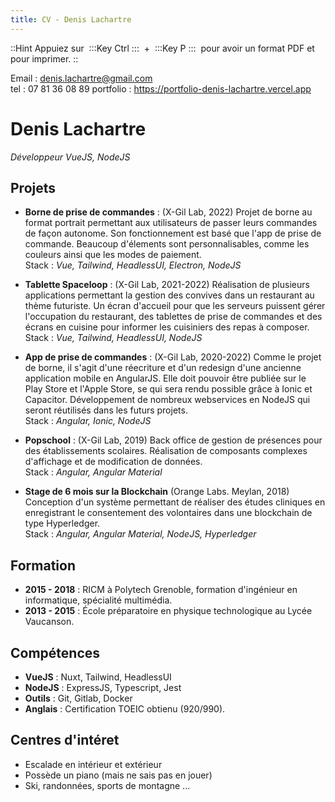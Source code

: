 ```yaml
---
title: CV - Denis Lachartre
---
```



::Hint
  Appuiez sur&nbsp;
  :::Key
    Ctrl
  :::
  &nbsp;\+&nbsp;
  :::Key
    P
  :::
  &nbsp;pour avoir un format PDF et pour imprimer.
::

Email : denis.lachartre@gmail.com\
tel : 07 81 36 08 89
portfolio : https://portfolio-denis-lachartre.vercel.app

# Denis Lachartre

_Développeur VueJS, NodeJS_

## Projets

- **Borne de prise de commandes** : (X-Gil Lab, 2022)
Projet de borne au format portrait permettant aux utilisateurs de passer leurs commandes de façon autonome.
Son fonctionnement est basé que l'app de prise de commande.
Beaucoup d'élements sont personnalisables, comme les couleurs ainsi que les modes de paiement.
\
Stack : _Vue, Tailwind, HeadlessUI, Electron, NodeJS_

- **Tablette Spaceloop** : (X-Gil Lab, 2021-2022)
Réalisation de plusieurs applications permettant la gestion des convives dans un restaurant au thème futuriste.
Un écran d'accueil pour que les serveurs puissent gérer l'occupation du restaurant,
des tablettes de prise de commandes et
des écrans en cuisine pour informer les cuisiniers des repas à composer.
\
Stack : _Vue, Tailwind, HeadlessUI, NodeJS_

- **App de prise de commandes** : (X-Gil Lab, 2020-2022)
Comme le projet de borne, il s'agit d'une réecriture et d'un redesign d'une ancienne application mobile en AngularJS.
Elle doit pouvoir être publiée sur le Play Store et l'Apple Store, se qui sera rendu possible grâce à Ionic et Capacitor.
Développement de nombreux webservices en NodeJS qui seront réutilisés dans les futurs projets.
\
Stack : _Angular, Ionic, NodeJS_

- **Popschool** : (X-Gil Lab, 2019)
Back office de gestion de présences pour des établissements scolaires.
Réalisation de composants complexes d'affichage et de modification de données.
\
Stack : _Angular, Angular Material_

- **Stage de 6 mois sur la Blockchain** (Orange Labs. Meylan, 2018)
Conception d'un système permettant de réaliser des études cliniques en enregistrant le consentement
des volontaires dans une blockchain de type Hyperledger.
\
Stack : _Angular, Angular Material, NodeJS, Hyperledger_


## Formation

- **2015 - 2018** : RICM à Polytech Grenoble, formation d'ingénieur en informatique, spécialité multimédia.
- **2013 - 2015** : École préparatoire en physique technologique au Lycée Vaucanson.

## Compétences

- **VueJS** : Nuxt, Tailwind, HeadlessUI
- **NodeJS** : ExpressJS, Typescript, Jest
- **Outils** : Git, Gitlab, Docker
- **Anglais** : Certification TOEIC obtienu (920/990).

## Centres d'intéret

- Escalade en intérieur et extérieur
- Possède un piano (mais ne sais pas en jouer)
- Ski, randonnées, sports de montagne ...
